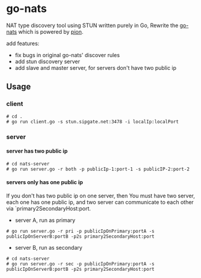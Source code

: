 # go-nats
NAT type discovery tool using STUN written purely in Go, 
Rewrite the [go-nats](https://github.com/enobufs/go-nats) which is powered by [pion](https://pion.ly).

add features:
- fix bugs in original go-nats' discover rules
- add stun discovery server 
- add slave and master server, for servers don't have two public ip

## Usage

### client 

```
# cd .
# go run client.go -s stun.sipgate.net:3478 -i localIp:localPort 
```

### server

#### server has two public ip

```
# cd nats-server
# go run server.go -r both -p publicIp-1:port-1 -s publicIP-2:port-2
```

#### servers only has one public ip

If you don't has two public ip on one server, then You must have two server, each one has one public ip, and two server can communicate to each other via `primary2SecondaryHost:port.

- server A, run as primary
```
# go run server.go -r pri -p publicIpOnPrimary:portA -s publicIpOnServerB:portB -p2s primary2SecondaryHost:port
```

- server B, run as secondary
```
# cd nats-server
# go run server.go -r sec -p publicIpOnPrimary:portA -s publicIpOnServerB:portB -p2s primary2SecondaryHost:port
```